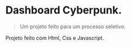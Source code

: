 # Dashboard Cyberpunk.
> Um projeto feito para um processo seletivo.

Projeto feito com Html, Css e Javascript.
